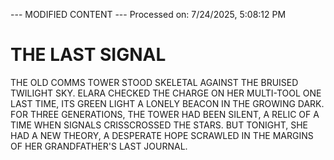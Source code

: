 --- MODIFIED CONTENT ---
Processed on: 7/24/2025, 5:08:12 PM

# THE LAST SIGNAL

THE OLD COMMS TOWER STOOD SKELETAL AGAINST THE BRUISED TWILIGHT SKY. ELARA CHECKED THE CHARGE ON HER MULTI-TOOL ONE LAST TIME, ITS GREEN LIGHT A LONELY BEACON IN THE GROWING DARK. FOR THREE GENERATIONS, THE TOWER HAD BEEN SILENT, A RELIC OF A TIME WHEN SIGNALS CRISSCROSSED THE STARS. BUT TONIGHT, SHE HAD A NEW THEORY, A DESPERATE HOPE SCRAWLED IN THE MARGINS OF HER GRANDFATHER'S LAST JOURNAL.